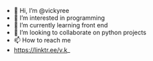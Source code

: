 - 👋 Hi, I’m @vickyree
- 👀 I’m interested in programming 
- 🌱 I’m currently learning front end 
- 💞️ I’m looking to collaborate on python projects 
- 📫 How to reach me
-    https://linktr.ee/v.k_

<!---
vickyree/vickyree is a ✨ special ✨ repository because its `README.md` (this file) appears on your GitHub profile.
You can click the Preview link to take a look at your changes.
--->
